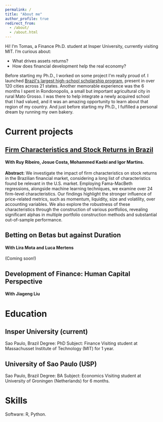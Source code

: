 ```yaml
---
permalink: /
title: "About me"
author_profile: true
redirect_from: 
  - /about/
  - /about.html
---
```


Hi! I’m Tomas, a Finance Ph.D. student at Insper University, currently visiting MIT. I’m curious about:

- What drives assets returns?
- How does financial development help the real economy?

Before starting my Ph.D., I worked on some project I'm really proud of. I launched [Brazil's largest high-school scholarship program](https://www.institutosomos.org/somos-futuro/), present in over 120 cities across 21 states. Another memorable experience was the 6 months I spent in Rondonopolis, a small but important agricultural city in rural Mato Grosso. I was there to help integrate a newly acquired school that I had valued, and it was an amazing opportunity to learn about that region of my country. And just before starting my Ph.D., I fulfilled a personal dream by running my own bakery.

# Current projects

## [Firm Characteristics and Stock Returns in Brazil](https://papers.ssrn.com/sol3/papers.cfm?abstract_id=4801117)
#### With Ruy Ribeiro, Josue Costa, Mohammed Kaebi and Igor Martins.
__Abstract:__ We investigate the impact of firm characteristics on stock returns in the Brazilian financial market, considering a long list of characteristics found be relevant in the U.S. market. Employing Fama-MacBeth regressions, alongside machine learning techniques, we examine over 24 firm-level characteristics. Our findings highlight the stronger influence of price-related metrics, such as momentum, liquidity, size and volatility, over accounting variables. We also explore the robustness of these characteristics through the construction of various portfolios, revealing significant alphas in multiple portfolio construction methods and substantial out-of-sample performance.

## Betting on Betas but against Duration
#### With Lira Mota and Luca Mertens
(Coming soon!)

## Development of Finance: Human Capital Perspective
#### With Jiageng Liu

# Education

## Insper University (current)
Sao Paulo, Brazil
Degree: PhD
Subject: Finance
Visiting student at Massachusset Institute of Technology (MIT) for 1 year.

## University of Sao Paulo (USP)
Sao Paulo, Brazil
Degree: BA
Subject: Economics
Visiting student at University of Groningen (Netherlands) for 6 months.

# Skills
Software: R, Python.
